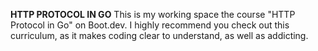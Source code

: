 **HTTP PROTOCOL IN GO**
This is my working space the course "HTTP Protocol in Go" on Boot.dev. I highly recommend you check out this curriculum, as it makes coding clear to understand, as well as addicting.